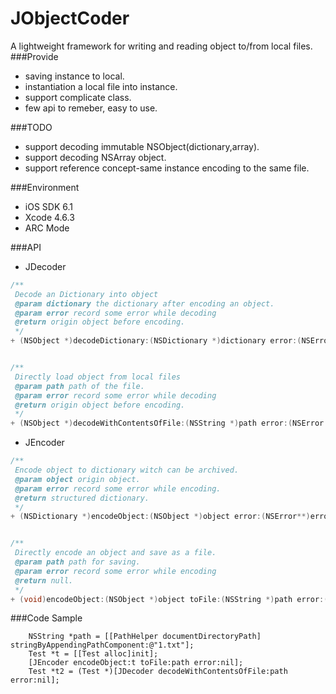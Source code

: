 JObjectCoder
============
A lightweight framework for writing and reading object to/from local files.
###Provide
* saving instance to local.
* instantiation a local file into instance.
* support complicate class. 
* few api to remeber, easy to use.

###TODO
* support decoding immutable NSObject(dictionary,array).
* support decoding NSArray object.
* support reference concept-same instance encoding to the same file.

###Environment
 * iOS SDK 6.1
 * Xcode 4.6.3
 * ARC Mode
 

###API
* JDecoder

```Objective-C
/**
 Decode an Dictionary into object
 @param dictionary the dictionary after encoding an object.
 @param error record some error while decoding
 @return origin object before encoding.
 */
+ (NSObject *)decodeDictionary:(NSDictionary *)dictionary error:(NSError **)error;


/**
 Directly load object from local files
 @param path path of the file.
 @param error record some error while decoding
 @return origin object before encoding.
 */
+ (NSObject *)decodeWithContentsOfFile:(NSString *)path error:(NSError **)error;
```

* JEncoder

```Objective-C
/**
 Encode object to dictionary witch can be archived.
 @param object origin object.
 @param error record some error while encoding.
 @return structured dictionary.
 */
+ (NSDictionary *)encodeObject:(NSObject *)object error:(NSError**)error;


/**
 Directly encode an object and save as a file.
 @param path path for saving.
 @param error record some error while encoding
 @return null.
 */
+ (void)encodeObject:(NSObject *)object toFile:(NSString *)path error:(NSError **)error;
```

###Code Sample
```Obejctive-C
    NSString *path = [[PathHelper documentDirectoryPath] stringByAppendingPathComponent:@"1.txt"];
    Test *t = [[Test alloc]init];
    [JEncoder encodeObject:t toFile:path error:nil];
    Test *t2 = (Test *)[JDecoder decodeWithContentsOfFile:path error:nil];
```


